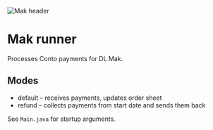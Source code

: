 ![Mak header](https://lh5.googleusercontent.com/m5wiSBcZrS5KGxRELDFWTpaSR6QHeKyc38bPVI0qbQrKmO3tH3PGgYloD58Jui2jUM1zthHIOh2ZwI8x2dlukk3sImpTpENus9qX68PmF2tKcwj0KfU14Mg6lLWT=w768)

# Mak runner
Processes Conto payments for DL Mak.

## Modes
- default – receives payments, updates order sheet
- refund – collects payments from start date and sends them back

See `Main.java` for startup arguments.
